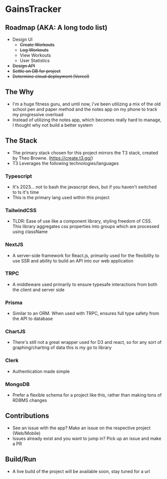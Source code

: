 # GainsTracker

## Roadmap (AKA: A long todo list)

- Design UI
  - ~~Create Workouts~~
  - ~~Log Workouts~~
  - View Workouts
  - User Statistics
- ~~Design API~~
- ~~Settle on DB for project~~
- ~~Determine cloud deployment (Vercel)~~

## The Why

- I'm a huge fitness guru, and until now, i've been utilizing a mix of the old school pen and paper method and the notes app on my phone to track my progressive overload
- Instead of utilizing the notes app, which becomes really hard to manage, I thought why not build a better system

## The Stack

- The primary stack chosen for this project mirrors the T3 stack, created by Theo Browne. (https://create.t3.gg/)
- T3 Leverages the following technologies/languages

### Typescript

- It's 2023... not to bash the javascript devs, but if you haven't switched to ts it's time
- This is the primary lang used within this project

### TailwindCSS

- TLDR: Ease of use like a component library, styling freedom of CSS. This library aggregates css properties into groups which are processed using className

### NextJS

- A server-side framework for React.js, primarily used for the flexibility to use SSR and ability to build an API into our web application

### TRPC

- A middleware used primarily to ensure typesafe interactions from both the client and server side

### Prisma

- Similar to an ORM. When used with TRPC, ensures full type safety from the API to database

### ChartJS

- There's still not a great wrapper used for D3 and react, so for any sort of graphing/charting of data this is my go to library

### Clerk

- Authentication made simple

### MongoDB

- Prefer a flexible schema for a project like this, rather than making tons of RDBMS changes

## Contributions

- See an issue with the app? Make an issue on the respective project (Web/Mobile)
- Issues already exist and you want to jump in? Pick up an issue and make a PR

## Build/Run

- A live build of the project will be available soon, stay tuned for a url
